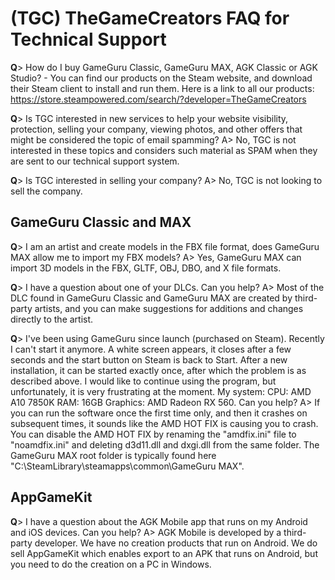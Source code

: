 # (TGC) TheGameCreators FAQ for Technical Support

**Q**> How do I buy GameGuru Classic, GameGuru MAX, AGK Classic or AGK Studio?
       - You can find our products on the Steam website, and download their Steam client to install and run them. Here is a link to all our products: https://store.steampowered.com/search/?developer=TheGameCreators

**Q**> Is TGC interested in new services to help your website visibility, protection, selling your company, viewing photos, and other offers that might be considered the topic of email spamming?
A> No, TGC is not interested in these topics and considers such material as SPAM when they are sent to our technical support system.

**Q**> Is TGC interested in selling your company?
A> No, TGC is not looking to sell the company.

## GameGuru Classic and MAX

**Q**> I am an artist and create models in the FBX file format, does GameGuru MAX allow me to import my FBX models?
A> Yes, GameGuru MAX can import 3D models in the FBX, GLTF, OBJ, DBO, and X file formats.

**Q**> I have a question about one of your DLCs. Can you help?
A> Most of the DLC found in GameGuru Classic and GameGuru MAX are created by third-party artists, and you can make suggestions for additions and changes directly to the artist.

**Q**> I've been using GameGuru since launch (purchased on Steam). Recently I can't start it anymore. A white screen appears, it closes after a few seconds and the start button on Steam is back to Start. After a new installation, it can be started exactly once, after which the problem is as described above. I would like to continue using the program, but unfortunately, it is very frustrating at the moment. My system: CPU: AMD A10 7850K RAM: 16GB Graphics: AMD Radeon RX 560. Can you help?
A> If you can run the software once the first time only, and then it crashes on subsequent times, it sounds like the AMD HOT FIX is causing you to crash. You can disable the AMD HOT FIX by renaming the "amdfix.ini" file to "noamdfix.ini" and deleting d3d11.dll and dxgi.dll from the same folder. The GameGuru MAX root folder is typically found here "C:\SteamLibrary\steamapps\common\GameGuru MAX".

## AppGameKit

**Q**> I have a question about the AGK Mobile app that runs on my Android and iOS devices. Can you help?
A> AGK Mobile is developed by a third-party developer. We have no creation products that run on Android. We do sell AppGameKit which enables export to an APK that runs on Android, but you need to do the creation on a PC in Windows.
